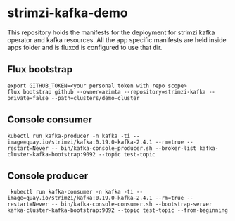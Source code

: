 # strimzi-kafka-demo
This repository holds the manifests for the deployment for strimzi kafka operator and kafka resources.
All the app specific manifests are held inside apps folder and is fluxcd is configured to use that dir.

## Flux bootstrap

```
export GITHUB_TOKEN=<your personal token with repo scope> 
flux bootstrap github --owner=azimta --repository=strimzi-kafka --private=false --path=clusters/demo-cluster
```

## Console consumer

```
kubectl run kafka-producer -n kafka -ti --image=quay.io/strimzi/kafka:0.19.0-kafka-2.4.1 --rm=true --restart=Never -- bin/kafka-console-producer.sh --broker-list kafka-cluster-kafka-bootstrap:9092 --topic test-topic
```

## Console producer

```
 kubectl run kafka-consumer -n kafka -ti --image=quay.io/strimzi/kafka:0.19.0-kafka-2.4.1 --rm=true --restart=Never -- bin/kafka-console-consumer.sh --bootstrap-server kafka-cluster-kafka-bootstrap:9092 --topic test-topic --from-beginning
 ```
